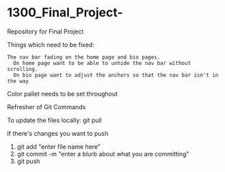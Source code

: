 # 1300_Final_Project-

Repository for Final Project


Things which need to be fixed:

    The nav bar fading on the home page and bio pages. 
      On home page want to be able to unhide the nav bar without scrolling. 
      On bio page want to adjust the anchors so that the nav bar isn't in the way
  
  Color pallet needs to be set throughout    



Refresher of Git Commands

To update the files locally: git pull

If there's changes you want to push

1. git add "enter file name here"
2. git commit -m "enter a blurb about what you are committing"
3. git push 

